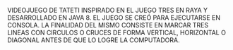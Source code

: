 VIDEOJUEGO DE TATETI INSPIRADO EN EL JUEGO TRES EN RAYA Y DESARROLLADO EN JAVA 8.
EL JUEGO SE CREÓ PARA EJECUTARSE EN CONSOLA.
LA FINALIDAD DEL MISMO CONSISTE EN MARCAR TRES LINEAS CON CIRCULOS O CRUCES DE FORMA VERTICAL, HORIZONTAL O DIAGONAL ANTES DE QUE LO LOGRE LA COMPUTADORA.

